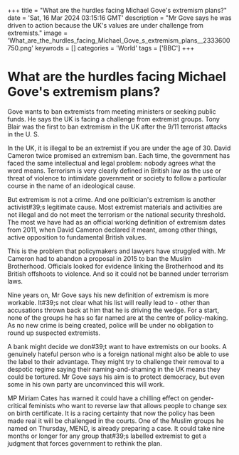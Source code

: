 +++
title = "What are the hurdles facing Michael Gove's extremism plans?"
date = 'Sat, 16 Mar 2024 03:15:16 GMT'
description = "Mr Gove says he was driven to action because the UK's values are under challenge from extremists."
image = 'What_are_the_hurdles_facing_Michael_Gove_s_extremism_plans__2333600750.png'
keywrods =  []
categories = 'World'
tags = ['BBC']
+++

# What are the hurdles facing Michael Gove's extremism plans?

Gove wants to ban extremists from meeting ministers or seeking public funds.
He says the UK is facing a challenge from extremist groups.
Tony Blair was the first to ban extremism in the UK after the 9/11 terrorist attacks in the U.
S.

In the UK, it is illegal to be an extremist if you are under the age of 30.
David Cameron twice promised an extremism ban.
Each time, the government has faced the same intellectual and legal problem: nobody agrees what the word means.
Terrorism is very clearly defined in British law as the use or threat of violence to intimidate government or society to follow a particular course in the name of an ideological cause.

But extremism is not a crime.
And one politician's extremism is another activist<bb>#39;s legitimate cause.
Most extremist materials and activities are not illegal and do not meet the terrorism or the national security threshold.
The most we have had as an official working definition of extremism dates from 2011, when David Cameron declared it meant, among other things, active opposition to fundamental British values.

This is the problem that policymakers and lawyers have struggled with.
Mr Cameron had to abandon a proposal in 2015 to ban the Muslim Brotherhood.
Officials looked for evidence linking the Brotherhood and its British offshoots to violence.
And so it could not be banned under terrorism laws.

Nine years on, Mr Gove says his new definition of extremism is more workable.
It<bb>#39;s not clear what his list will really lead to - other than accusations thrown back at him that he is driving the wedge.
For a start, none of the groups he has so far named are at the centre of policy-making.
As no new crime is being created, police will be under no obligation to round up suspected extremists.

A bank might decide we don<bb>#39;t want to have extremists on our books.
A genuinely hateful person who is a foreign national might also be able to use the label to their advantage.
They might try to challenge their removal to a despotic regime saying their naming-and-shaming in the UK means they could be tortured.
Mr Gove says his aim is to protect democracy, but even some in his own party are unconvinced this will work.

MP Miriam Cates has warned it could have a chilling effect on gender-critical feminists who want to reverse law that allows people to change sex on birth certificate.
It is a racing certainty that now the policy has been made real it will be challenged in the courts.
One of the Muslim groups he named on Thursday, MEND, is already preparing a case.
It could take nine months or longer for any group that<bb>#39;s labelled extremist to get a judgment that forces government to rethink the plan.


